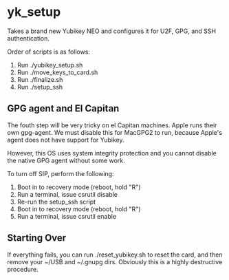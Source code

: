 # yk_setup

Takes a brand new Yubikey NEO and configures it for U2F, GPG, and SSH authentication.

Order of scripts is as follows:

1. Run ./yubikey_setup.sh
2. Run ./move_keys_to_card.sh
3. Run ./finalize.sh
4. Run ./setup_ssh


## GPG agent and El Capitan

The fouth step will be very tricky on el Capitan machines. 
Apple runs their own gpg-agent. We must disable this for MacGPG2 to run, because Apple's agent does not have support for Yubikey. 

However, this OS uses system integrity protection and you cannot disable the native GPG agent without some work.

To turn off SIP, perform the following:

1. Boot in to recovery mode (reboot, hold "R")
2. Run a terminal, issue csrutil disable
3. Re-run the setup_ssh script
4. Boot in to recovery mode (reboot, hold "R")
5. Run a terminal, issue csrutil enable

## Starting Over

If everything fails, you can run ./reset_yubikey.sh to reset the card, and then remove your ~/USB and ~/.gnupg dirs.
Obviously this is a highly destructive procedure.


